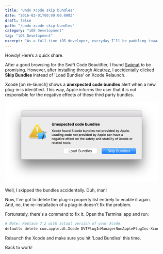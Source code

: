 ```yaml
---
title: "Undo Xcode skip bundles"
date: "2016-02-01T00:00:00.000Z"
draft: false
path: "/undo-xcode-skip-bundles"
category: "iOS Development"
tag: "iOS Development"
excerpt: "As a full-time iOS developer, everyday I’ll be paddling towards that tight project deadline against the high winds. And, I seldom have time to stay in touch with latest trends, announcements, innovations, articles and open source inspirations surrounding iOS development. It’s difficult to stay on top of my iOS game. Can you relate?"
---
```


Howdy! Here’s a quick share.

After a good browsing for the Swift Code Beautifier, I found [Swimat](https://github.com/Jintin/Swimat) to be promising. However, after installing through [Alcatraz](https://github.com/alcatraz/Alcatraz), I accidentally clicked **Skip Bundles** instead of 'Load Bundles' on Xcode Relaunch.

Xcode [on re-launch] shows a **unexpected code bundles** alert when a new plug-in is identified. This way, Apple informs the user that it is not responsible for the negative effects of these third party bundles.

![Xcode alert](./skip-bundles.png)

Well, I skipped the bundles accidentally. Duh, man! 

Now, I've got to delete the plug-in property list entirely to enable it again. And, no, the re-installation of a plug-in doesn't fix the problem.

Fortunately, there's a command to fix it. Open the Terminal app and run:

```sh
# Note: Replace 7.2 with actual version of your Xcode. 
defaults delete com.apple.dt.Xcode DVTPlugInManagerNonApplePlugIns-Xcode-7.2
```

Relaunch the Xcode and make sure you hit 'Load Bundles' this time.

Back to work!